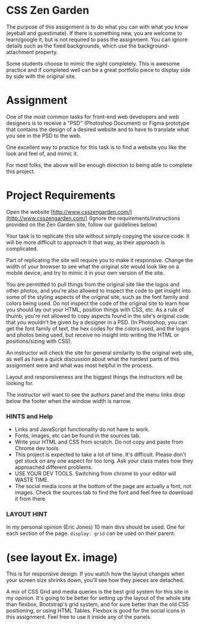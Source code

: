 # **CSS Zen Garden**
The purpose of this assignment is to do what you can with what you know (eyeball and guestimate). If there is something new, you are welcome to learn/google it, but is not required to pass the assignment. You can ignore details such as the fixed backgrounds, which use the background-attachment property.

Some students choose to mimic the sight completely. This is awesome practice and if completed well can be a great portfolio piece to display side by side with the original site.


# **Assignment**
One of the most common tasks for front-end web developers and web designers is to receive a "PSD" (Photoshop Document) or Figma prototype that contains the design of a desired website and to have to translate what you see in the PSD to the web.

One excellent way to practice for this task is to find a website you like the look and feel of, and mimic it.

For most folks, the above will be enough direction to being able to complete this project. 


# **Project Requirements**
Open the website [http://www.csszengarden.com/](http://www.csszengarden.com/) (Ignore the requirements/instructions provided on the Zen Garden site, follow our guidelines below)

Your task is to replicate this site without simply copying the source code. It will be more difficult to approach it that way, as their approach is complicated.

Part of replicating the site will require you to make it responsive. Change the width of your browser to see what the original site would look like on a mobile device, and try to mimic it in your own version of the site.

You are permitted to pull things from the original site like the logos and other photos, and you're also allowed to inspect the code to get insight into some of the styling aspects of the original site, such as the font family and colors being used. Do not inspect the code of the original site to learn how you should lay out your HTML, position things with CSS, etc. As a rule of thumb, you're not allowed to copy aspects found in the site's original code that you wouldn't be given by a designer in a PSD. (In Photoshop, you can get the font family of text, the hex codes for the colors used, and the logos and photos being used, but receive no insight into writing the HTML or positions/sizing with CSS).

An instructor will check the site for general similarity to the original web site, as well as have a quick discussion about what the hardest parts of this assignment were and what was most helpful in the process.

Layout and responsiveness are the biggest things the instructors will be looking for.

The instructor will want to see the authors panel and the menu links drop below the footer when the window width is narrow.


### **HINTS and Help**
- Links and JavaScript functionality do not have to work.
- Fonts, images, etc can be found in the sources tab.
- Write your HTML and CSS from scratch. Do not copy and paste from Chrome dev tools.
- This project is expected to take a lot of time. It's difficult. Please don't get stuck on any one aspect for too long. Ask your class mates how they approached different problems.
- USE YOUR DEV TOOLS. Switching from chrome to your editor will WASTE TIME.
- The social media icons at the bottom of the page are actually a font, not images. Check the sources tab to find the font and feel free to download it from there


### **LAYOUT HINT**
In my personal opinion (Eric Jones) 10 main divs should be used. One for each section of the page. `display: grid` can be used on their parent.
# (**see layout Ex. image**)


This is for responsive design. If you watch how the layout changes when your screen size shrinks down, you'll see how they pieces are detached.

A mix of CSS Grid and media queries is the best grid system for this site in my opinion. It's going to be better for setting up the layout of the whole site than flexbox, Bootstrap's grid system, and for sure better than the old CSS positioning, or using HTML Tables. Flexbox is good for the social icons in this assignment. Feel free to use it inside any of the panels.